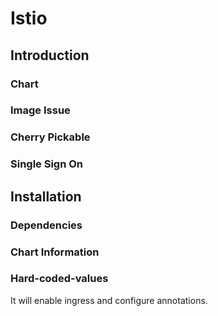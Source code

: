 # Istio

## Introduction

### Chart

### Image Issue

### Cherry Pickable

### Single Sign On

## Installation

### Dependencies

### Chart Information


### Hard-coded-values

It will enable ingress and configure annotations.

